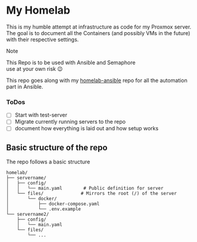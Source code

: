 # My Homelab
This is my humble attempt at infrastructure as code for my Proxmox server. The goal is to document all the Containers (and possibly VMs in the future) with their respective settings. 

> [!NOTE]
> This Repo is to be used with Ansible and Semaphore \
> use at your own risk :wink:

This repo goes along with my [homelab-ansible](https://github.com/mnul/homelab-ansible) repo for all the automation part in Ansible.

### ToDos
- [ ] Start with test-server
- [ ] Migrate currently running servers to the repo
- [ ] document how everything is laid out and how setup works

## Basic structure of the repo

The repo follows a basic structure

```
homelab/
├── servername/
│   ├── config/
│   │   └── main.yaml        # Public definition for server
│   └── files/              # Mirrors the root (/) of the server
│       └── docker/
│           ├── docker-compose.yaml
│           └── .env.example
└── servername2/
    ├── config/
    │   └── main.yaml
    └── files/
        └── ...
```

